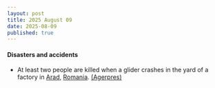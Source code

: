 ```yaml
---
layout: post
title: 2025 August 09
date: 2025-08-09
published: true
---
```



#### Disasters and accidents

* At least two people are killed when a glider crashes in the yard of a factory in [Arad](https://en.wikipedia.org/wiki/Arad%2C_Romania "Arad, Romania"), [Romania](https://en.wikipedia.org/wiki/Romania "Romania"). [(Agerpres)](https://agerpres.ro/social/2025/08/09/arad-un-planor-s-a-prabusit-un-curtea-unei-fabrici-doua-persoane-au-murit--1474756)

